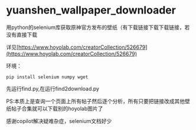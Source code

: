 # yuanshen_wallpaper_downloader
用python的selenium库获取原神官方发布的壁纸（有下载链接下载下载链接，若没有直接下载

详见[https://www.hoyolab.com/creatorCollection/526679](https://www.hoyolab.com/creatorCollection/526679)

环境：
```
pip install selenium numpy wget
```

先运行find.py,在运行find2download.py

PS:本质上是查询一个页面上所有帖子然后逐个分析，所有只要把链接改成其他壁纸帖子合集就可以下载别的hoyolab图片了

感谢copilot解决疑难杂症，selenium文档好少
